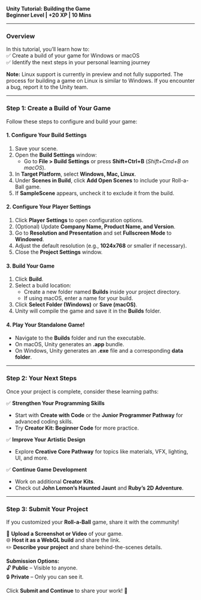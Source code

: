 **Unity Tutorial: Building the Game**  
**Beginner Level | +20 XP | 10 Mins**  

---

### **Overview**  
In this tutorial, you’ll learn how to:  
✅ Create a build of your game for Windows or macOS  
✅ Identify the next steps in your personal learning journey  

**Note:** Linux support is currently in preview and not fully supported. The process for building a game on Linux is similar to Windows. If you encounter a bug, report it to the Unity team.

---

### **Step 1: Create a Build of Your Game**  
Follow these steps to configure and build your game:

#### **1. Configure Your Build Settings**  
1. Save your scene.
2. Open the **Build Settings** window:  
   - Go to **File > Build Settings** or press **Shift+Ctrl+B** (*Shift+Cmd+B on macOS*).
3. In **Target Platform**, select **Windows, Mac, Linux**.
4. Under **Scenes in Build**, click **Add Open Scenes** to include your Roll-a-Ball game.
5. If **SampleScene** appears, uncheck it to exclude it from the build.

#### **2. Configure Your Player Settings**  
1. Click **Player Settings** to open configuration options.
2. (Optional) Update **Company Name, Product Name, and Version**.
3. Go to **Resolution and Presentation** and set **Fullscreen Mode** to **Windowed**.
4. Adjust the default resolution (e.g., **1024x768** or smaller if necessary).
5. Close the **Project Settings** window.

#### **3. Build Your Game**  
1. Click **Build**.
2. Select a build location:
   - Create a new folder named **Builds** inside your project directory.
   - If using macOS, enter a name for your build.
3. Click **Select Folder (Windows)** or **Save (macOS)**.
4. Unity will compile the game and save it in the **Builds** folder.

#### **4. Play Your Standalone Game!**  
- Navigate to the **Builds** folder and run the executable.
- On macOS, Unity generates an **.app** bundle.
- On Windows, Unity generates an **.exe** file and a corresponding **data folder**.

---

### **Step 2: Your Next Steps**  
Once your project is complete, consider these learning paths:

✅ **Strengthen Your Programming Skills**  
- Start with **Create with Code** or the **Junior Programmer Pathway** for advanced coding skills.
- Try **Creator Kit: Beginner Code** for more practice.

✅ **Improve Your Artistic Design**  
- Explore **Creative Core Pathway** for topics like materials, VFX, lighting, UI, and more.

✅ **Continue Game Development**  
- Work on additional **Creator Kits**.
- Check out **John Lemon’s Haunted Jaunt** and **Ruby’s 2D Adventure**.

---

### **Step 3: Submit Your Project**  
If you customized your **Roll-a-Ball** game, share it with the community!

📸 **Upload a Screenshot or Video** of your game.  
🌐 **Host it as a WebGL build** and share the link.  
✏️ **Describe your project** and share behind-the-scenes details.

**Submission Options:**  
🔓 **Public** – Visible to anyone.  
🔒 **Private** – Only you can see it.

Click **Submit and Continue** to share your work! 🚀

